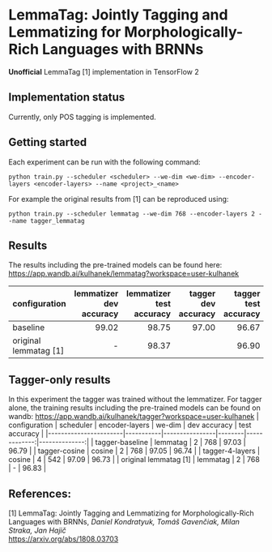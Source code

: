 # LemmaTag: Jointly Tagging and Lemmatizing for Morphologically-Rich Languages with BRNNs
**Unofficial** LemmaTag [1] implementation in TensorFlow 2

## Implementation status
Currently, only POS tagging is implemented.

## Getting started
Each experiment can be run with the following command:
```
python train.py --scheduler <scheduler> --we-dim <we-dim> --encoder-layers <encoder-layers> --name <project>_<name>
```
For example the original results from [1] can be reproduced using:
```
python train.py --scheduler lemmatag --we-dim 768 --encoder-layers 2 --name tagger_lemmatag
```

## Results
The results including the pre-trained models can be found here: https://app.wandb.ai/kulhanek/lemmatag?workspace=user-kulhanek

| configuration        | lemmatizer dev accuracy | lemmatizer test accuracy | tagger dev accuracy | tagger test accuracy |
|----------------------|------------------------:|-------------------------:|--------------------:|---------------------:|
| baseline             | 99.02                   | 98.75                    | 97.00               | 96.67                |
| original lemmatag [1]| -                       | 98.37                    |                    | 96.90                |

## Tagger-only results
In this experiment the tagger was trained without the lemmatizer. For tagger alone, the training results including the pre-trained models can be found on wandb: https://app.wandb.ai/kulhanek/tagger?workspace=user-kulhanek
| configuration         | scheduler | encoder-layers | we-dim | dev accuracy | test accuracy |
|-----------------------|-----------|----------------|--------|-------------:|--------------:|
| tagger-baseline       | lemmatag  | 2              | 768    | 97.03        | 96.79         |
| tagger-cosine         | cosine    | 2              | 768    | 97.05        | 96.74         |
| tagger-4-layers       | cosine    | 4              | 542    | 97.09        | 96.73         |
| original lemmatag [1] | lemmatag  | 2              | 768    | -            | 96.83         |


## References:
[1] LemmaTag: Jointly Tagging and Lemmatizing for Morphologically-Rich Languages with BRNNs, *Daniel Kondratyuk, Tomáš Gavenčiak, Milan Straka, Jan Hajič* <br/>
https://arxiv.org/abs/1808.03703
